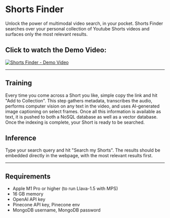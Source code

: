 # Shorts Finder

Unlock the power of multimodal video search, in your pocket. Shorts Finder searches over your personal collection of Youtube Shorts videos and surfaces only the most relevant results.

## Click to watch the Demo Video:
[![Shorts Finder - Demo Video](https://img.youtube.com/vi/lSzqGAyStS8/maxresdefault.jpg)](https://www.youtube.com/shorts/lSzqGAyStS8)

-----------------------------------------------------------------------------------------------------------------------------------------------------------

## Training

Every time you come across a Short you like, simple copy the link and hit "Add to Collection". This step gathers metadata, transcribes the audio, performs computer vision on any text in the video, and uses AI-generated image captioning on select frames. Once all this information is available as text, it is pushed to both a NoSQL database as well as a vector database. Once the indexing is complete, your Short is ready to be searched.

## Inference

Type your search query and hit "Search my Shorts". The results should be embedded directly in the webpage, with the most relevant results first.

-----------------------------------------------------------------------------------------------------------------------------------------------------------

## Requirements

* Apple M1 Pro or higher (to run Llava-1.5 with MPS)
* 16 GB memory
* OpenAI API key
* Pinecone API key, Pinecone env
* MongoDB username, MongoDB password


<!-- ## Architecture

## To get it running locally -->

